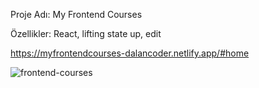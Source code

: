 Proje Adı: My Frontend Courses

Özellikler: React, lifting state up, edit

https://myfrontendcourses-dalancoder.netlify.app/#home

![frontend-courses](https://github.com/user-attachments/assets/225c4ad8-ef41-4223-87c0-c50fa2ee4ad7)
